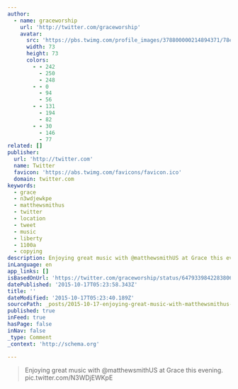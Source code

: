 ```yaml
---
author:
  - name: graceworship
    url: 'http://twitter.com/graceworship'
    avatar:
      src: 'https://pbs.twimg.com/profile_images/378800000214894371/78ea3a928ed48976703ba7f47edc24ef_bigger.jpeg'
      width: 73
      height: 73
      colors:
        - - 242
          - 250
          - 248
        - - 0
          - 94
          - 56
        - - 131
          - 194
          - 82
        - - 30
          - 146
          - 77
related: []
publisher:
  url: 'http://twitter.com'
  name: Twitter
  favicon: 'https://abs.twimg.com/favicons/favicon.ico'
  domain: twitter.com
keywords:
  - grace
  - n3wdjewkpe
  - matthewsmithus
  - twitter
  - location
  - tweet
  - music
  - liberty
  - 1100a
  - copying
description: Enjoying great music with @matthewsmithUS at Grace this evening. pic.twitter.com/N3WDjEWKpE
inLanguage: en
app_links: []
isBasedOnUrl: 'https://twitter.com/graceworship/status/647933984228380672'
datePublished: '2015-10-17T05:23:58.343Z'
title: ''
dateModified: '2015-10-17T05:23:40.189Z'
sourcePath: _posts/2015-10-17-enjoying-great-music-with-matthewsmithus-at-grace-this-even.md
published: true
inFeed: true
hasPage: false
inNav: false
_type: Comment
_context: 'http://schema.org'

---
```

> Enjoying great music with &commat;matthewsmithUS at Grace this evening&period; pic&period;twitter&period;com&sol;N3WDjEWKpE